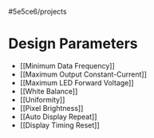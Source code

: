 #5e5ce6/projects 

# Design Parameters

- [[Minimum Data Frequency]]
- [[Maximum Output Constant-Current]]
- [[Maximum LED Forward Voltage]]
- [[White Balance]]
- [[Uniformity]]
- [[Pixel Brightness]]
- [[Auto Display Repeat]]
- [[Display Timing Reset]]